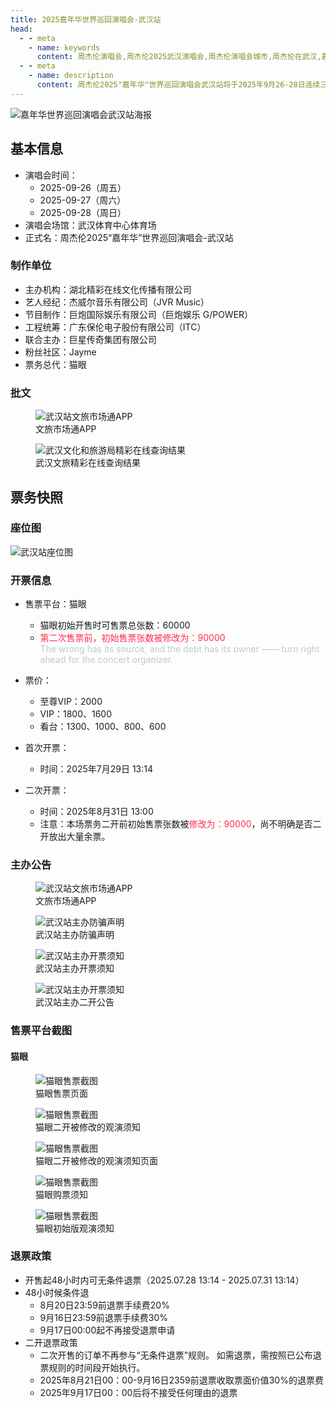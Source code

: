 ```yaml
---
title: 2025嘉年华世界巡回演唱会-武汉站
head:
  - - meta
    - name: keywords
      content: 周杰伦演唱会,周杰伦2025武汉演唱会,周杰伦演唱会城市,周杰伦在武汉,嘉年华演唱会武汉制作团队名单,2025武汉演唱会,武汉演唱会门票
  - - meta
    - name: description
      content: 周杰伦2025"嘉年华"世界巡回演唱会武汉站将于2025年9月26-28日连续三天举行。由湖北精彩在线文化传播有限公司主办，演出场馆及票务信息待定。关注官方渠道获取最新演出场地信息及票务详情。
---
```


![嘉年华世界巡回演唱会武汉站海报](//public.jaychou.wiki/show/concert/2019carnival/2025wuhan/cove.jpg/yss+sy "2025嘉年华世界巡回演唱会-武汉站官方海报" )

## 基本信息
- 演唱会时间：
    - 2025-09-26（周五）
    - 2025-09-27（周六）
    - 2025-09-28（周日）
- 演唱会场馆：武汉体育中心体育场
- 正式名：周杰伦2025“嘉年华”世界巡回演唱会-武汉站

### 制作单位
- 主办机构：湖北精彩在线文化传播有限公司
- 艺人经纪：杰威尔音乐有限公司（JVR Music）
- 节目制作：巨炮国际娱乐有限公司（巨炮娱乐 G/POWER）
- 工程统筹：广东保伦电子股份有限公司（ITC）
- 联合主办：巨星传奇集团有限公司
- 粉丝社区：Jayme
- 票务总代：猫眼

### 批文
<div class="image-scroll-container">
  <div class="image-scroll-wrapper">
    <div class="image-scroll-content">
        <figure>
            <img src="//public.jaychou.wiki/show/concert/2019carnival/2025wuhan/文旅市场通.jpg/yss+sy" alt="武汉站文旅市场通APP" />
            <figcaption>文旅市场通APP</figcaption>
        </figure>
        <figure>
            <img src="//public.jaychou.wiki/show/concert/2019carnival/2025wuhan/武汉文旅_精彩在线查询_30-7-2025_95251_credit.wuhan.gov.cn.jpeg/yss+sy" alt="武汉文化和旅游局精彩在线查询结果" />
            <figcaption>武汉文旅精彩在线查询结果</figcaption>
        </figure>
    </div>
  </div>
</div>

## 票务快照
### 座位图
![武汉站座位图](https://public.jaychou.wiki/show/concert/2019carnival/2025wuhan/座位图.jpg/yss+sy "武汉体育中心主体育场座位图")
### 开票信息
- 售票平台：猫眼
    - 猫眼初始开售时可售票总张数：60000
    - <span style="color:#ff2d51">第二次售票前，初始售票张数被修改为：90000</span><br><span style="color:#bbcdc5">The wrong has its source, and the debt has its owner —— turn right ahead for the concert organizer.</span>
- 票价：
  - 至尊VIP：2000
  - VIP：1800、1600
  - 看台：1300、1000、800、600

- 首次开票：
    - 时间：2025年7月29日 13:14
- 二次开票：
    - 时间：2025年8月31日 13:00
    - 注意：本场票务二开前初始售票张数被<span style="color:#ff2d51">修改为：90000</span>，尚不明确是否二开放出大量余票。

### 主办公告
<div class="image-scroll-container">
  <div class="image-scroll-wrapper">
    <div class="image-scroll-content">
        <figure>
            <img src="//public.jaychou.wiki/show/concert/2019carnival/2025wuhan/文旅市场通.jpg/yss+sy" alt="武汉站文旅市场通APP" />
            <figcaption>文旅市场通APP</figcaption>
        </figure>
        <figure>
            <img src="//public.jaychou.wiki/show/concert/2019carnival/2025wuhan/PA_防骗公告.jpg/yss+sy" alt="武汉站主办防骗声明" />
            <figcaption>武汉站主办防骗声明</figcaption>
        </figure>
        <figure>
            <img src="//public.jaychou.wiki/show/concert/2019carnival/2025wuhan/PA_票务须知.jpg/yss+sy" alt="武汉站主办开票须知" />
            <figcaption>武汉站主办开票须知</figcaption>
        </figure>
        <figure>
            <img src="//public.jaychou.wiki/show/concert/2019carnival/2025wuhan/PA_二开公告.jpg/yss+sy" alt="武汉站主办开票须知" />
            <figcaption>武汉站主办二开公告</figcaption>
        </figure>
    </div>
  </div>
</div>

### 售票平台截图
#### 猫眼
<div class="image-scroll-container">
  <div class="image-scroll-wrapper">
    <div class="image-scroll-content">
      <figure>
        <img src="//public.jaychou.wiki/show/concert/2019carnival/2025wuhan/myScreen.jpg/yss+sy" alt="猫眼售票截图" />
        <figcaption>猫眼售票页面</figcaption>
      </figure>
      <figure>
        <img src="//public.jaychou.wiki/show/concert/2019carnival/2025wuhan/my_二开前被修改的观演须知.jpg/yss+sy" alt="猫眼售票截图" />
        <figcaption>猫眼二开被修改的观演须知</figcaption>
      </figure>
      <figure>
        <img src="//public.jaychou.wiki/show/concert/2019carnival/2025wuhan/my_二开提醒.jpg/yss+sy" alt="猫眼售票截图" />
        <figcaption>猫眼二开被修改的观演须知页面</figcaption>
      </figure>
      <figure>
        <img src="//public.jaychou.wiki/show/concert/2019carnival/2025wuhan/my_购票须知.jpg/yss+sy" alt="猫眼售票截图" />
        <figcaption>猫眼购票须知</figcaption>
      </figure>
      <figure>
        <img src="//public.jaychou.wiki/show/concert/2019carnival/2025wuhan/my_观演须知.jpg/yss+sy" alt="猫眼售票截图" />
        <figcaption>猫眼初始版观演须知</figcaption>
      </figure>
    </div>
  </div>
</div>

### 退票政策
- 开售起48小时内可无条件退票（2025.07.28 13:14 - 2025.07.31 13:14）
- 48小时候条件退
  - 8月20日23:59前退票手续费20%
  - 9月16日23:59前退票手续费30%
  - 9月17日00:00起不再接受退票申请
- 二开退票政策
  - 二次开售的订单不再参与“无条件退票”规则。 如需退票，需按照已公布退票规则的时间段开始执行。
  - 2025年8月21日00：00-9月16日2359前退票收取票面价值30%的退票费
  - 2025年9月17日00：00后将不接受任何理由的退票